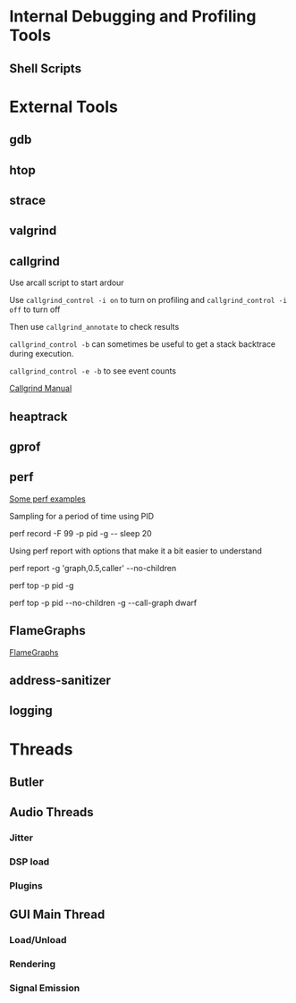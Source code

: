 # Internal Debugging and Profiling Tools

## Shell Scripts

# External Tools

## gdb

## htop

## strace

## valgrind

## callgrind

Use arcall script to start ardour

Use `callgrind_control -i on` to turn on profiling and `callgrind_control -i
off` to turn off

Then use `callgrind_annotate` to check results

`callgrind_control -b` can sometimes be useful to get a stack backtrace during
execution.

`callgrind_control -e -b` to see event counts

[Callgrind Manual](http://valgrind.org/docs/manual/cl-manual.html)

## heaptrack

## gprof

## perf

[Some perf examples](http://www.brendangregg.com/perf.html)

Sampling for a period of time using PID

perf record -F 99 -p pid -g  -- sleep 20

Using perf report with options that make it a bit easier to understand

perf report -g 'graph,0.5,caller' --no-children

perf top -p pid -g

perf top -p pid --no-children -g --call-graph dwarf


## FlameGraphs

[FlameGraphs](http://www.brendangregg.com/FlameGraphs/cpuflamegraphs.html)

## address-sanitizer

## logging

# Threads

## Butler

## Audio Threads

### Jitter

### DSP load

### Plugins

## GUI Main Thread

### Load/Unload

### Rendering

### Signal Emission
